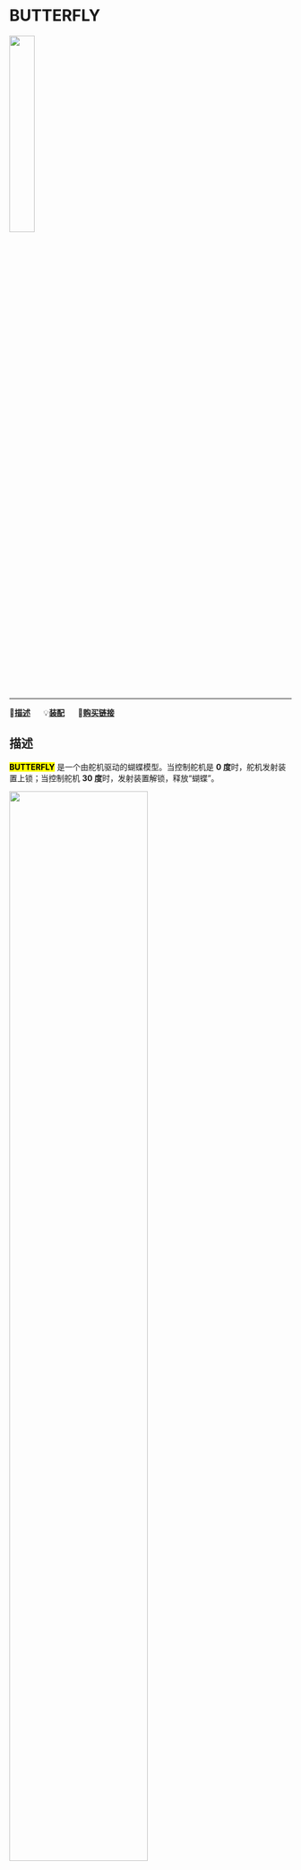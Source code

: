 # BUTTERFLY

<img src="assets/img/product_pics/unit/unit_butterfly_01.png" width="30%" height="30%">

***

:memo:**[描述](#描述)**&nbsp;&nbsp;&nbsp;&nbsp;&nbsp;&nbsp;:bulb:**[装配](#装配)**&nbsp;&nbsp;&nbsp;&nbsp;&nbsp;&nbsp;🛒**[购买链接](https://item.taobao.com/item.htm?spm=a1z10.3-c.w4002-1172588106.10.63fb425eBx48kT&id=583025433070)**

## 描述

**<mark>BUTTERFLY</mark>** 是一个由舵机驱动的蝴蝶模型。当控制舵机是 **0 度**时，舵机发射装置上锁；当控制舵机 **30 度**时，发射装置解锁，释放“蝴蝶”。

<img src="assets/img/product_pics/unit/unit_butterfly_06.png" width="70%" height="70%">

## 装配

使用前，烧录 BUTTERFLY 的 UIFlow [例程](https://github.com/m5stack/M5-ProductExampleCodes/tree/master/Unit/BUTTERFLY/UIFlow) 到 Core，然后通过 GROVE 线和 Grove2Pin转接板，将 Core 和 发射装置连接在一起，使得能够用 Core 上的按键控制舵机转动。

<img src="assets/img/product_pics/unit/unit_butterfly_02.png" width="70%" height="70%">

<img src="assets/img/product_pics/unit/unit_butterfly_04.png" width="70%" height="70%">

装配“蝴蝶”，控制舵机 **30 度**，将“蝴蝶”通过皮筋绑定发射装置上，并控制舵机为 **0 度**，上锁。

<img src="assets/img/product_pics/unit/unit_butterfly_03.png" width="70%" height="70%">

<img src="assets/img/product_pics/unit/unit_butterfly_05.png" width="70%" height="70%">